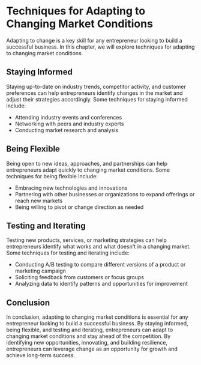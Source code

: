 Techniques for Adapting to Changing Market Conditions
====================================================================================

Adapting to change is a key skill for any entrepreneur looking to build a successful business. In this chapter, we will explore techniques for adapting to changing market conditions.

Staying Informed
----------------

Staying up-to-date on industry trends, competitor activity, and customer preferences can help entrepreneurs identify changes in the market and adjust their strategies accordingly. Some techniques for staying informed include:

* Attending industry events and conferences
* Networking with peers and industry experts
* Conducting market research and analysis

Being Flexible
--------------

Being open to new ideas, approaches, and partnerships can help entrepreneurs adapt quickly to changing market conditions. Some techniques for being flexible include:

* Embracing new technologies and innovations
* Partnering with other businesses or organizations to expand offerings or reach new markets
* Being willing to pivot or change direction as needed

Testing and Iterating
---------------------

Testing new products, services, or marketing strategies can help entrepreneurs identify what works and what doesn't in a changing market. Some techniques for testing and iterating include:

* Conducting A/B testing to compare different versions of a product or marketing campaign
* Soliciting feedback from customers or focus groups
* Analyzing data to identify patterns and opportunities for improvement

Conclusion
----------

In conclusion, adapting to changing market conditions is essential for any entrepreneur looking to build a successful business. By staying informed, being flexible, and testing and iterating, entrepreneurs can adapt to changing market conditions and stay ahead of the competition. By identifying new opportunities, innovating, and building resilience, entrepreneurs can leverage change as an opportunity for growth and achieve long-term success.
